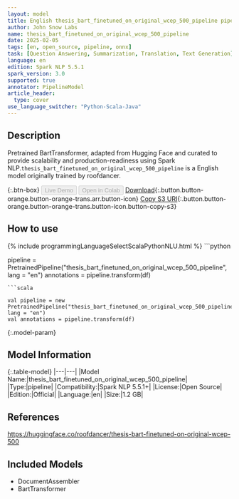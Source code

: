 ```yaml
---
layout: model
title: English thesis_bart_finetuned_on_original_wcep_500_pipeline pipeline BartTransformer from roofdancer
author: John Snow Labs
name: thesis_bart_finetuned_on_original_wcep_500_pipeline
date: 2025-02-05
tags: [en, open_source, pipeline, onnx]
task: [Question Answering, Summarization, Translation, Text Generation]
language: en
edition: Spark NLP 5.5.1
spark_version: 3.0
supported: true
annotator: PipelineModel
article_header:
  type: cover
use_language_switcher: "Python-Scala-Java"
---
```


## Description

Pretrained BartTransformer, adapted from Hugging Face and curated to provide scalability and production-readiness using Spark NLP.`thesis_bart_finetuned_on_original_wcep_500_pipeline` is a English model originally trained by roofdancer.

{:.btn-box}
<button class="button button-orange" disabled>Live Demo</button>
<button class="button button-orange" disabled>Open in Colab</button>
[Download](https://s3.amazonaws.com/auxdata.johnsnowlabs.com/public/models/thesis_bart_finetuned_on_original_wcep_500_pipeline_en_5.5.1_3.0_1738775937429.zip){:.button.button-orange.button-orange-trans.arr.button-icon}
[Copy S3 URI](s3://auxdata.johnsnowlabs.com/public/models/thesis_bart_finetuned_on_original_wcep_500_pipeline_en_5.5.1_3.0_1738775937429.zip){:.button.button-orange.button-orange-trans.button-icon.button-copy-s3}

## How to use



<div class="tabs-box" markdown="1">
{% include programmingLanguageSelectScalaPythonNLU.html %}
```python

pipeline = PretrainedPipeline("thesis_bart_finetuned_on_original_wcep_500_pipeline", lang = "en")
annotations =  pipeline.transform(df)   

```
```scala

val pipeline = new PretrainedPipeline("thesis_bart_finetuned_on_original_wcep_500_pipeline", lang = "en")
val annotations = pipeline.transform(df)

```
</div>

{:.model-param}
## Model Information

{:.table-model}
|---|---|
|Model Name:|thesis_bart_finetuned_on_original_wcep_500_pipeline|
|Type:|pipeline|
|Compatibility:|Spark NLP 5.5.1+|
|License:|Open Source|
|Edition:|Official|
|Language:|en|
|Size:|1.2 GB|

## References

https://huggingface.co/roofdancer/thesis-bart-finetuned-on-original-wcep-500

## Included Models

- DocumentAssembler
- BartTransformer